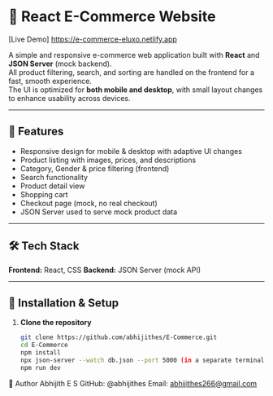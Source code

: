 # 🛒 React E-Commerce Website

[Live Demo] https://e-commerce-eluxo.netlify.app

A simple and responsive e-commerce web application built with **React** and **JSON Server** (mock backend).  
All product filtering, search, and sorting are handled on the frontend for a fast, smooth experience.  
The UI is optimized for **both mobile and desktop**, with small layout changes to enhance usability across devices.

---

## 📌 Features
- Responsive design for mobile & desktop with adaptive UI changes
- Product listing with images, prices, and descriptions
- Category, Gender & price filtering (frontend)
- Search functionality
- Product detail view
- Shopping cart
- Checkout page (mock, no real checkout)
- JSON Server used to serve mock product data

---

## 🛠 Tech Stack
**Frontend:** React, CSS 
**Backend:** JSON Server (mock API)  

---

## 🚀 Installation & Setup

1. **Clone the repository**
   ```bash
   git clone https://github.com/abhijithes/E-Commerce.git
   cd E-Commerce
   npm install
   npx json-server --watch db.json --port 5000 (in a separate terminal)
   npm run dev

👤 Author
Abhijith E S
GitHub: @abhijithes
Email: abhijithes266@gmail.com
